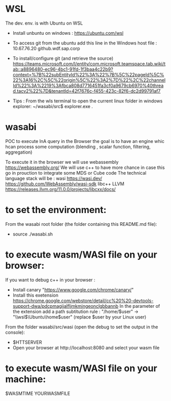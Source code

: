 
# WSL
The dev. env. is with Ubuntu on WSL
  - Install unbuntu on windows :
     https://ubuntu.com/wsl
 
   - To access git from the ubuntu add this line in the Windows host file :
     10.67.76.20  github.wdf.sap.corp
 
  - To install/configure git (and retrieve the source)
     https://teams.microsoft.com/l/entity/com.microsoft.teamspace.tab.wiki/tab::a8896480-ec96-4bc1-91fd-1f3baa4c22b9?context=%7B%22subEntityId%22%3A%22%7B%5C%22pageId%5C%22%3A16%2C%5C%22origin%5C%22%3A2%7D%22%2C%22channelId%22%3A%2219%3Afbca808d7716451fa3cf0a9679cb6970%40thread.tacv2%22%7D&tenantId=42f7676c-f455-423c-82f6-dc2d99791af7

  - Tips : From the wls terminal to open the current linux folder in windows explorer:
       ~/wasabi/src$ explorer.exe .

# wasabi

POC to execute InA query in the Browser the goal is to have an engine whic hcan process some computation (blending , scalar function, filtering, aggregation)

To execute it in the browser we will use webassembly https://webassembly.org/
We will use c++ to have more chance in case this go in prouction to integrate some MDS or Cube code
The technical language stack will be : 
  wasi https://wasi.dev/   https://github.com/WebAssembly/wasi-sdk
  libc++ LLVM https://releases.llvm.org/11.0.0/projects/libcxx/docs/
  
 # to set the environment:
 From the wasabi root folder (the folder containing this README.md file):
  - source ./wasabi.sh
 
 # to execute wasm/WASI file on your browser:
 If you want to debug c++ in your browser :
  - Install canary "https://www.google.com/chrome/canary/"
  - Install this exetension https://chrome.google.com/webstore/detail/cc%20%20-devtools-support-dwa/pdcpmagijalfljmkmjngeonclgbbannb
    In the parameter of the extension add a path subtitution rule :
      "/home/$user" -> "\\wsl$\Ubuntu\home\$user" (replace $user by your Linux user) 
 
 From the folder wasabi/src/wasi (open the debug to set the output in the console):
  - $HTTSERVER
  - Open your browser at http://localhost:8080 and select your wasm file
    
 
 # to execute wasm/WASI file on your machine:
 $WASMTIME YOURWASMFILE
 
